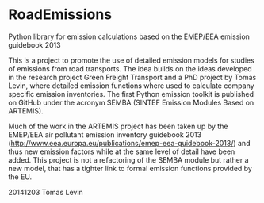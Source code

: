 RoadEmissions
=============

Python library for emission calculations based on the EMEP/EEA emission guidebook 2013


This is a project to promote the use of detailed emission models for studies of emissions from road transports. The idea builds on the ideas developed in the research project Green Freight Transport and a PhD project by Tomas Levin, where detailed emission functions where used to calculate company specific emission inventories. The first Python emission toolkit is published on GitHub under the acronym SEMBA (SINTEF Emission Modules Based on ARTEMIS).

Much of the work in the ARTEMIS project has been taken up by the EMEP/EEA air pollutant emission inventory guidebook 2013 (http://www.eea.europa.eu/publications/emep-eea-guidebook-2013/) and thus new emission factors while at the same level of detail have been added. This project is not a refactoring of the SEMBA module but rather a new model, that has a tighter link to formal emission functions provided by the EU.

20141203 Tomas Levin

